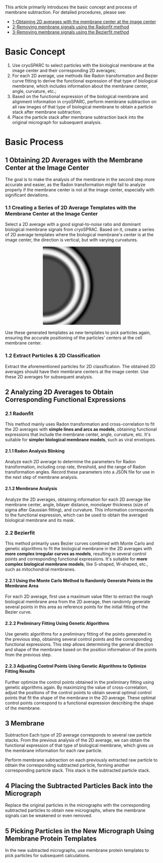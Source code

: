 This article primarily introduces the basic concept and process of membrane subtraction. For detailed procedures, please see:
* [1-Obtaining 2D averages with the membrane center at the image center](Tutorials/Obtain-2D-Averages_en.md)
* [2-Removing membrane signals using the Radonfit method](Tutorials/Radonfit_tutorials/index.md)
* [3-Removing membrane signals using the Bezierfit method](Tutorial/Bezierfit_tutorials/index.md)

# Basic Concept

1. Use cryoSPARC to select particles with the biological membrane at the image center and their corresponding 2D averages;
2. For each 2D average, use methods like Radon transformation and Bezier curve fitting to derive the functional expression of that type of biological membrane, which includes information about the membrane center, angle, curvature, etc.;
3. Based on the functional expression of the biological membrane and alignment information in cryoSPARC, perform membrane subtraction on all raw images of that type of biological membrane to obtain a particle stack after membrane subtraction;
4. Place the particle stack after membrane subtraction back into the original micrograph for subsequent analysis.

# Basic Process

## 1 Obtaining 2D Averages with the Membrane Center at the Image Center
The goal is to make the analysis of the membrane in the second step more accurate and easier, as the Radon transformation might fail to analyze properly if the membrane center is not at the image center, especially with significant deviations.

### 1.1 Creating a Series of 2D Average Templates with the Membrane Center at the Image Center

Select a 2D average with a good signal-to-noise ratio and dominant biological membrane signals from cryoSPRAC. Based on it, create a series of 2D average templates where the biological membrane's center is at the image center, the direction is vertical, but with varying curvatures.

<center><img src="../img/kappa-templates-image.gif" alt="Kappa templates"></center>

Use these generated templates as new templates to pick particles again, ensuring the accurate positioning of the particles' centers at the cell membrane center.

### 1.2 Extract Particles & 2D Classification
Extract the aforementioned particles for 2D classification. The obtained 2D averages should have their membrane centers at the image center. Use these 2D averages for subsequent analysis.

## 2 Analyzing 2D Averages to Obtain Corresponding Functional Expressions

### 2.1 Radonfit

This method mainly uses Radon transformation and cross-correlation to fit the 2D averages with **simple lines and arcs as models**, obtaining functional expressions that include the membrane center, angle, curvature, etc. It's suitable for **simpler biological membrane models**, such as viral envelopes.

#### 2.1.1 Radon Analysis Blinking

Analyze each 2D average to determine the parameters for Radon transformation, including crop rate, threshold, and the range of Radon transformation angles. Record these parameters into a JSON file for use in the next step of membrane analysis.

#### 2.1.2 Membrane Analysis
Analyze the 2D averages, obtaining information for each 2D average like membrane center, angle, bilayer distance, monolayer thickness (size of sigma after Gaussian fitting), and curvature. This information corresponds to the functional expression, which can be used to obtain the averaged biological membrane and its mask.

### 2.2 Bezierfit

This method primarily uses Bezier curves combined with Monte Carlo and genetic algorithms to fit the biological membrane in the 2D averages with **more complex irregular curves as models**, resulting in several control points and corresponding functional expressions. It's suitable for **more complex biological membrane models**, like S-shaped, W-shaped, etc., such as mitochondrial membranes.

#### 2.2.1 Using the Monte Carlo Method to Randomly Generate Points in the Membrane Area
For each 2D average, first use a maximum value filter to extract the rough biological membrane area from the 2D average, then randomly generate several points in this area as reference points for the initial fitting of the Bezier curve.

#### 2.2.2 Preliminary Fitting Using Genetic Algorithms
Use genetic algorithms for a preliminary fitting of the points generated in the previous step, obtaining several control points and the corresponding functional expressions. This step allows determining the general direction and shape of the membrane based on the position information of the points from the previous step.

#### 2.2.3 Adjusting Control Points Using Genetic Algorithms to Optimize Fitting Results
Further optimize the control points obtained in the preliminary fitting using genetic algorithms again. By maximizing the value of cross-correlation, adjust the positions of the control points to obtain several optimal control points that fit the shape of the membrane in the 2D average. These optimal control points correspond to a functional expression describing the shape of the membrane.

## 3 Membrane

 Subtraction
Each type of 2D average corresponds to several raw particle stacks. From the previous analysis of the 2D average, we can obtain the functional expression of that type of biological membrane, which gives us the membrane information for each raw particle.

Perform membrane subtraction on each previously extracted raw particle to obtain the corresponding subtracted particle, forming another corresponding particle stack. This stack is the subtracted particle stack.

## 4 Placing the Subtracted Particles Back into the Micrograph
Replace the original particles in the micrographs with the corresponding subtracted particles to obtain new micrographs, where the membrane signals can be weakened or even removed.

## 5 Picking Particles in the New Micrograph Using Membrane Protein Templates
In the new subtracted micrographs, use membrane protein templates to pick particles for subsequent calculations.